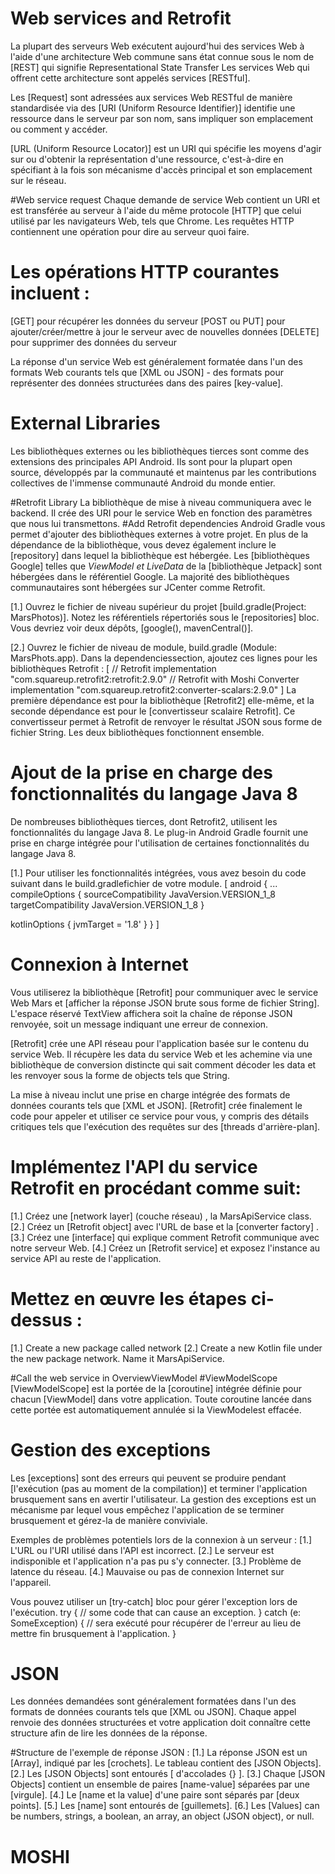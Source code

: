 #  Web services and Retrofit
La plupart des serveurs Web exécutent aujourd'hui des services Web à l'aide d'une architecture Web commune sans état connue sous le nom de
[REST] qui signifie Representational State Transfer
Les services Web qui offrent cette architecture sont appelés services [RESTful].

Les [Request] sont adressées aux services Web RESTful de manière standardisée via des [URI (Uniform Resource Identifier)]
identifie une ressource dans le serveur par son nom, sans impliquer son emplacement ou comment y accéder.

[URL (Uniform Resource Locator)] est un URI qui spécifie les moyens d'agir sur ou d'obtenir la représentation d'une ressource,
c'est-à-dire en spécifiant à la fois son mécanisme d'accès principal et son emplacement sur le réseau.

#Web service request
Chaque demande de service Web contient un URI et est transférée au serveur à l'aide du même protocole 
[HTTP] que celui utilisé par les navigateurs Web, tels que Chrome. Les requêtes HTTP contiennent une opération pour dire au serveur quoi faire.

# Les opérations HTTP courantes incluent :
[GET] pour récupérer les données du serveur
[POST ou PUT]  pour ajouter/créer/mettre à jour le serveur avec de nouvelles données
[DELETE] pour supprimer des données du serveur

La réponse d'un service Web est généralement formatée dans l'un des formats Web courants 
tels que [XML ou JSON] - des formats pour représenter des données structurées dans des paires [key-value].

# External Libraries
Les bibliothèques externes ou les bibliothèques tierces sont comme des extensions des principales API Android. 
Ils sont pour la plupart open source, développés par la communauté et maintenus par les contributions collectives de l'immense communauté Android du monde entier.

#Retrofit Library
La bibliothèque de mise à niveau communiquera avec le backend. Il crée des URI pour le service Web en 
fonction des paramètres que nous lui transmettons. 
  #Add Retrofit dependencies
Android Gradle vous permet d'ajouter des bibliothèques externes à votre projet.
En plus de la dépendance de la bibliothèque, vous devez également inclure le [repository] dans lequel la bibliothèque est hébergée.
Les [bibliothèques Google] telles que _ViewModel et LiveData_ de la [bibliothèque Jetpack] sont hébergées
dans le référentiel Google. La majorité des bibliothèques communautaires sont hébergées sur JCenter comme Retrofit.

[1.] Ouvrez le fichier de niveau supérieur du projet [build.gradle(Project: MarsPhotos)]. 
Notez les référentiels répertoriés sous le [repositories] bloc. Vous devriez voir deux dépôts, [google(), mavenCentral()].

[2.] Ouvrez le fichier de niveau de module, build.gradle (Module: MarsPhots.app).
Dans la dependenciessection, ajoutez ces lignes pour les bibliothèques Retrofit :
[
// Retrofit
implementation "com.squareup.retrofit2:retrofit:2.9.0"
// Retrofit with Moshi Converter
implementation "com.squareup.retrofit2:converter-scalars:2.9.0" 
]
La première dépendance est pour la bibliothèque [Retrofit2] elle-même, et la seconde dépendance est 
pour le [convertisseur scalaire Retrofit]. Ce convertisseur permet à Retrofit de renvoyer le résultat 
JSON sous forme de fichier String. Les deux bibliothèques fonctionnent ensemble.

# Ajout de la prise en charge des fonctionnalités du langage Java 8
De nombreuses bibliothèques tierces, dont Retrofit2, utilisent les fonctionnalités du langage Java 8. 
Le plug-in Android Gradle fournit une prise en charge intégrée pour l'utilisation de certaines fonctionnalités du langage Java 8.

[1.] Pour utiliser les fonctionnalités intégrées, vous avez besoin du code suivant dans le build.gradlefichier de votre module.
[
android {
...
compileOptions {
sourceCompatibility JavaVersion.VERSION_1_8
targetCompatibility JavaVersion.VERSION_1_8
}

kotlinOptions {
jvmTarget = '1.8'
}
} ]


# Connexion à Internet
Vous utiliserez la bibliothèque [Retrofit] pour communiquer avec le service Web Mars et [afficher la réponse JSON brute 
sous forme de fichier String]. L'espace réservé TextView affichera soit la chaîne de réponse JSON renvoyée, soit un message indiquant une erreur de connexion.

[Retrofit] crée une API réseau pour l'application basée sur le contenu du service Web. 
Il récupère les data du service Web et les achemine via une bibliothèque de conversion distincte qui 
sait comment décoder les data et les renvoyer sous la forme de objects tels que String.

La mise à niveau inclut une prise en charge intégrée des formats de données courants tels que [XML et JSON].
[Retrofit] crée finalement le code pour appeler et utiliser ce service pour vous, y compris des détails critiques 
tels que l'exécution des requêtes sur des [threads d'arrière-plan].

 # Implémentez l'API du service Retrofit en procédant comme suit:
[1.] Créez une [network layer] (couche réseau) , la MarsApiService class.
[2.] Créez un [Retrofit object] avec l'URL de base et la [converter factory] .
[3.] Créez une [interface] qui explique comment Retrofit communique avec notre serveur Web.
[4.] Créez un [Retrofit service] et exposez l'instance au service API au reste de l'application.
 
 # Mettez en œuvre les étapes ci-dessus :
[1.] Create a new package called network
[2.] Create a new Kotlin file under the new package network. Name it MarsApiService.


#Call the web service in OverviewViewModel
#ViewModelScope
[ViewModelScope] est la portée de la [coroutine] intégrée définie pour chacun [ViewModel] dans votre application. 
Toute coroutine lancée dans cette portée est automatiquement annulée si la ViewModelest effacée.


# Gestion des exceptions
Les [exceptions] sont des erreurs qui peuvent se produire pendant [l'exécution (pas au moment de la compilation)]
et terminer l'application brusquement sans en avertir l'utilisateur.
La gestion des exceptions est un mécanisme par lequel vous empêchez l'application de se terminer brusquement et gérez-la de manière conviviale.

Exemples de problèmes potentiels lors de la connexion à un serveur :
[1.] L'URL ou l'URI utilisé dans l'API est incorrect.
[2.] Le serveur est indisponible et l'application n'a pas pu s'y connecter.
[3.] Problème de latence du réseau.
[4.] Mauvaise ou pas de connexion Internet sur l'appareil.

Vous pouvez utiliser un [try-catch] bloc pour gérer l'exception lors de l'exécution.
try {
// some code that can cause an exception.
}
catch (e: SomeException) {
// sera exécuté pour récupérer de l'erreur au lieu de mettre fin brusquement à l'application.
}


# JSON
Les données demandées sont généralement formatées dans l'un des formats de données courants 
tels que [XML ou JSON]. Chaque appel renvoie des données structurées et votre application doit connaître
cette structure afin de lire les données de la réponse.

 #Structure de l'exemple de réponse JSON :
[1.] La réponse JSON est un [Array], indiqué par les [crochets]. Le tableau contient des [JSON Objects].
[2.] Les [JSON Objects]  sont entourés [ d'accolades {} ].
[3.] Chaque [JSON Objects] contient un ensemble de paires [name-value] séparées par une [virgule].
[4.] Le [name et la value] d'une paire sont séparés par [deux points].
[5.] Les [name] sont entourés de [guillemets].
[6.] Les [Values] can be numbers, strings, a boolean, an array, an object (JSON object), or null.


# MOSHI 